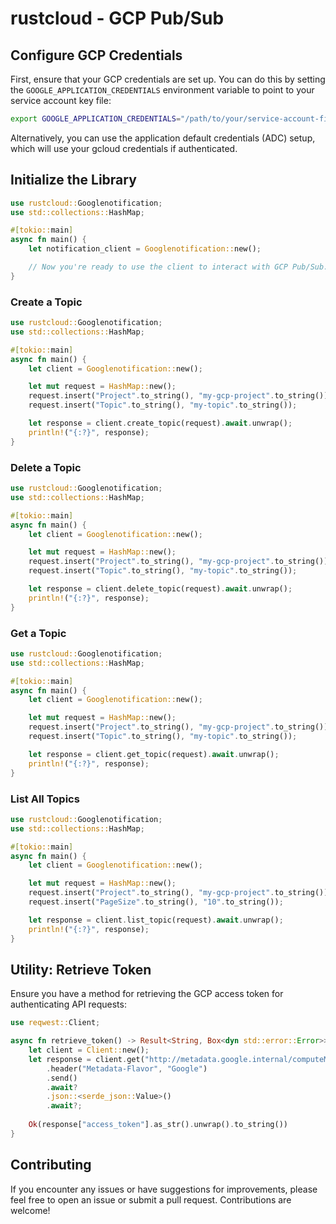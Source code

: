 # rustcloud - GCP Pub/Sub

## Configure GCP Credentials

First, ensure that your GCP credentials are set up. You can do this by setting the `GOOGLE_APPLICATION_CREDENTIALS` environment variable to point to your service account key file:

```sh
export GOOGLE_APPLICATION_CREDENTIALS="/path/to/your/service-account-file.json"
```

Alternatively, you can use the application default credentials (ADC) setup, which will use your gcloud credentials if authenticated.

## Initialize the Library

```rust
use rustcloud::Googlenotification;
use std::collections::HashMap;

#[tokio::main]
async fn main() {
    let notification_client = Googlenotification::new();

    // Now you're ready to use the client to interact with GCP Pub/Sub.
}
```

### Create a Topic

```rust
use rustcloud::Googlenotification;
use std::collections::HashMap;

#[tokio::main]
async fn main() {
    let client = Googlenotification::new();

    let mut request = HashMap::new();
    request.insert("Project".to_string(), "my-gcp-project".to_string());
    request.insert("Topic".to_string(), "my-topic".to_string());

    let response = client.create_topic(request).await.unwrap();
    println!("{:?}", response);
}
```

### Delete a Topic

```rust
use rustcloud::Googlenotification;
use std::collections::HashMap;

#[tokio::main]
async fn main() {
    let client = Googlenotification::new();

    let mut request = HashMap::new();
    request.insert("Project".to_string(), "my-gcp-project".to_string());
    request.insert("Topic".to_string(), "my-topic".to_string());

    let response = client.delete_topic(request).await.unwrap();
    println!("{:?}", response);
}
```

### Get a Topic

```rust
use rustcloud::Googlenotification;
use std::collections::HashMap;

#[tokio::main]
async fn main() {
    let client = Googlenotification::new();

    let mut request = HashMap::new();
    request.insert("Project".to_string(), "my-gcp-project".to_string());
    request.insert("Topic".to_string(), "my-topic".to_string());

    let response = client.get_topic(request).await.unwrap();
    println!("{:?}", response);
}
```

### List All Topics

```rust
use rustcloud::Googlenotification;
use std::collections::HashMap;

#[tokio::main]
async fn main() {
    let client = Googlenotification::new();

    let mut request = HashMap::new();
    request.insert("Project".to_string(), "my-gcp-project".to_string());
    request.insert("PageSize".to_string(), "10".to_string());

    let response = client.list_topic(request).await.unwrap();
    println!("{:?}", response);
}
```

## Utility: Retrieve Token

Ensure you have a method for retrieving the GCP access token for authenticating API requests:

```rust
use reqwest::Client;

async fn retrieve_token() -> Result<String, Box<dyn std::error::Error>> {
    let client = Client::new();
    let response = client.get("http://metadata.google.internal/computeMetadata/v1/instance/service-accounts/default/token")
        .header("Metadata-Flavor", "Google")
        .send()
        .await?
        .json::<serde_json::Value>()
        .await?;
    
    Ok(response["access_token"].as_str().unwrap().to_string())
}
```

## Contributing

If you encounter any issues or have suggestions for improvements, please feel free to open an issue or submit a pull request. Contributions are welcome!
